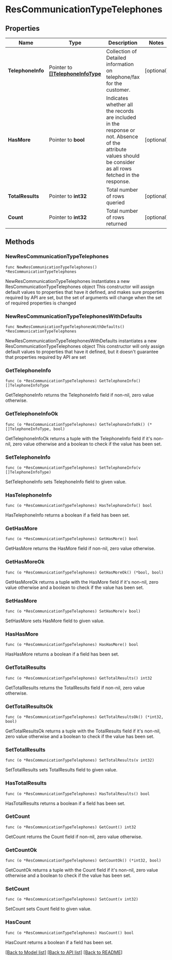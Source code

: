# ResCommunicationTypeTelephones

## Properties

Name | Type | Description | Notes
------------ | ------------- | ------------- | -------------
**TelephoneInfo** | Pointer to [**[]TelephoneInfoType**](TelephoneInfoType.md) | Collection of Detailed information on telephone/fax for the customer. | [optional] 
**HasMore** | Pointer to **bool** | Indicates whether all the records are included in the response or not. Absence of the attribute values should be consider as all rows fetched in the response. | [optional] 
**TotalResults** | Pointer to **int32** | Total number of rows queried | [optional] 
**Count** | Pointer to **int32** | Total number of rows returned | [optional] 

## Methods

### NewResCommunicationTypeTelephones

`func NewResCommunicationTypeTelephones() *ResCommunicationTypeTelephones`

NewResCommunicationTypeTelephones instantiates a new ResCommunicationTypeTelephones object
This constructor will assign default values to properties that have it defined,
and makes sure properties required by API are set, but the set of arguments
will change when the set of required properties is changed

### NewResCommunicationTypeTelephonesWithDefaults

`func NewResCommunicationTypeTelephonesWithDefaults() *ResCommunicationTypeTelephones`

NewResCommunicationTypeTelephonesWithDefaults instantiates a new ResCommunicationTypeTelephones object
This constructor will only assign default values to properties that have it defined,
but it doesn't guarantee that properties required by API are set

### GetTelephoneInfo

`func (o *ResCommunicationTypeTelephones) GetTelephoneInfo() []TelephoneInfoType`

GetTelephoneInfo returns the TelephoneInfo field if non-nil, zero value otherwise.

### GetTelephoneInfoOk

`func (o *ResCommunicationTypeTelephones) GetTelephoneInfoOk() (*[]TelephoneInfoType, bool)`

GetTelephoneInfoOk returns a tuple with the TelephoneInfo field if it's non-nil, zero value otherwise
and a boolean to check if the value has been set.

### SetTelephoneInfo

`func (o *ResCommunicationTypeTelephones) SetTelephoneInfo(v []TelephoneInfoType)`

SetTelephoneInfo sets TelephoneInfo field to given value.

### HasTelephoneInfo

`func (o *ResCommunicationTypeTelephones) HasTelephoneInfo() bool`

HasTelephoneInfo returns a boolean if a field has been set.

### GetHasMore

`func (o *ResCommunicationTypeTelephones) GetHasMore() bool`

GetHasMore returns the HasMore field if non-nil, zero value otherwise.

### GetHasMoreOk

`func (o *ResCommunicationTypeTelephones) GetHasMoreOk() (*bool, bool)`

GetHasMoreOk returns a tuple with the HasMore field if it's non-nil, zero value otherwise
and a boolean to check if the value has been set.

### SetHasMore

`func (o *ResCommunicationTypeTelephones) SetHasMore(v bool)`

SetHasMore sets HasMore field to given value.

### HasHasMore

`func (o *ResCommunicationTypeTelephones) HasHasMore() bool`

HasHasMore returns a boolean if a field has been set.

### GetTotalResults

`func (o *ResCommunicationTypeTelephones) GetTotalResults() int32`

GetTotalResults returns the TotalResults field if non-nil, zero value otherwise.

### GetTotalResultsOk

`func (o *ResCommunicationTypeTelephones) GetTotalResultsOk() (*int32, bool)`

GetTotalResultsOk returns a tuple with the TotalResults field if it's non-nil, zero value otherwise
and a boolean to check if the value has been set.

### SetTotalResults

`func (o *ResCommunicationTypeTelephones) SetTotalResults(v int32)`

SetTotalResults sets TotalResults field to given value.

### HasTotalResults

`func (o *ResCommunicationTypeTelephones) HasTotalResults() bool`

HasTotalResults returns a boolean if a field has been set.

### GetCount

`func (o *ResCommunicationTypeTelephones) GetCount() int32`

GetCount returns the Count field if non-nil, zero value otherwise.

### GetCountOk

`func (o *ResCommunicationTypeTelephones) GetCountOk() (*int32, bool)`

GetCountOk returns a tuple with the Count field if it's non-nil, zero value otherwise
and a boolean to check if the value has been set.

### SetCount

`func (o *ResCommunicationTypeTelephones) SetCount(v int32)`

SetCount sets Count field to given value.

### HasCount

`func (o *ResCommunicationTypeTelephones) HasCount() bool`

HasCount returns a boolean if a field has been set.


[[Back to Model list]](../README.md#documentation-for-models) [[Back to API list]](../README.md#documentation-for-api-endpoints) [[Back to README]](../README.md)


